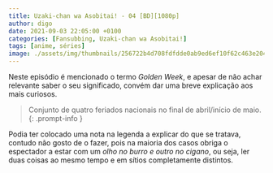 ```yaml
---
title: Uzaki-chan wa Asobitai! - 04 [BD][1080p]
author: digo
date: 2021-09-03 22:05:00 +0100
categories: [Fansubbing, Uzaki-chan wa Asobitai!] 
tags: [anime, séries]
image: ./assets/img/thumbnails/256722b4d708fdfdde0ab9ed6ef10f62c463e204.jpeg
---
```


Neste episódio é mencionado o termo *Golden Week*, e apesar de não achar relevante saber o seu significado, convém dar uma breve explicação aos mais curiosos.

> Conjunto de quatro feriados nacionais no final de abril/início de maio.
{: .prompt-info }

Podia ter colocado uma nota na legenda a explicar do que se tratava, contudo não gosto de o fazer, pois na maioria dos casos obriga o espectador a estar com um *olho no burro e outro no cigano*, ou seja, ler duas coisas ao mesmo tempo e em sítios completamente distintos.